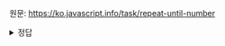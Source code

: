 원문: https://ko.javascript.info/task/repeat-until-number

<details>
  <summary>정답</summary>

  작성한 답안
  
  ```js
  function readNumber(){
      let num = prompt('input','');

      while(isNaN(num)){
        num = prompt('input', '');
      }

      if (num === '' || num === null) return null;
      return Number(num);
  }
  ```

  모범 답안
  ```js
  function readNumber() {
  let num;

  do {
    num = prompt("Enter a number please?", 0);
  } while ( !isFinite(num) );

  if (num === null || num === '') return null;

  return +num;
  }
  
  alert(`Read: ${readNumber()}`);
  ```
  
</details>
